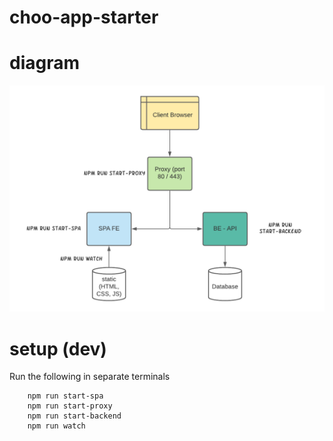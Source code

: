# choo-app-starter

# diagram

![proxy diagram](/proxydiagram.png)

# setup (dev)

Run the following in separate terminals

```
    npm run start-spa
    npm run start-proxy
    npm run start-backend
    npm run watch
```
